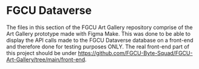 # FGCU Dataverse

The files in this section of the FGCU Art Gallery repository comprise of the Art Gallery prototype made with Figma Make. This was done to be able to display the API calls made to the FGCU Dataverse database on a front-end and therefore done for testing purposes ONLY. The real front-end part of this project should be under https://github.com/FGCU-Byte-Squad/FGCU-Art-Gallery/tree/main/front-end.
